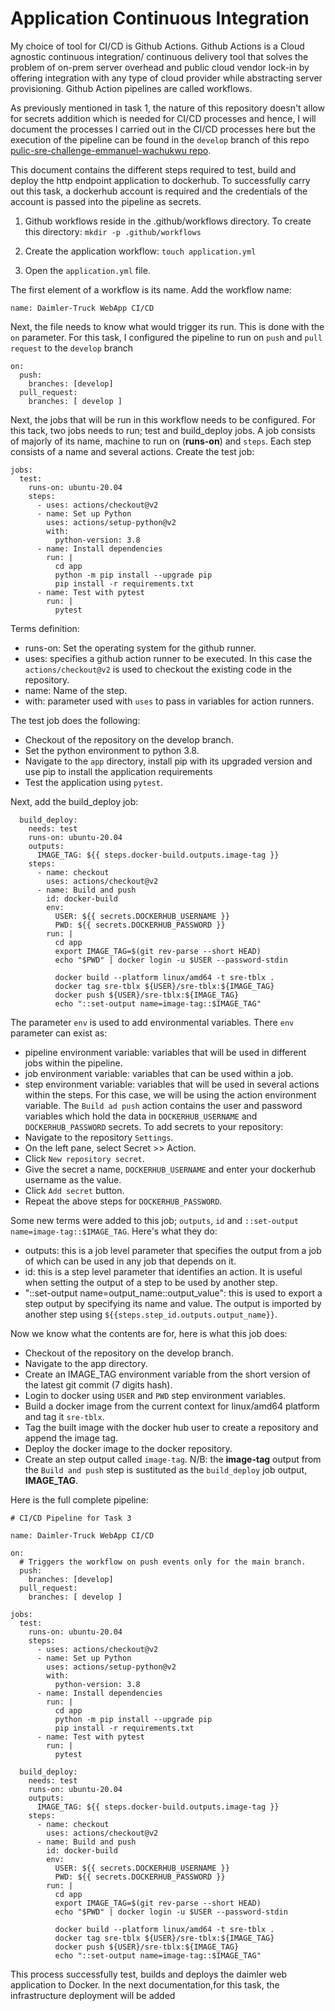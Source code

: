 # Application Continuous Integration

My choice of tool for CI/CD is Github Actions. Github Actions is a Cloud agnostic continuous integration/ continuous delivery tool that solves the problem of on-prem server overhead and public cloud vendor lock-in by offering integration with any type of cloud provider while abstracting server provisioning. Github Action pipelines are called workflows.

As previously mentioned in task 1, the nature of this repository doesn't allow for secrets addition which is needed for CI/CD processes and hence, I will document the processes I carried out in the CI/CD processes here but the execution of the pipeline can be found in the `develop` branch of this repo [pulic-sre-challenge-emmanuel-wachukwu repo](https://github.com/Wach-E/tblx-SRE-Challenge-Emmanuel-Wachukwu/tree/develop).

This document contains the different steps required to test, build and deploy the http endpoint application to dockerhub. To successfully carry out this task, a dockerhub account is required and the credentials of the account is passed into the pipeline as secrets. 

1. Github workflows reside in the .github/workflows directory. To create this directory:
`mkdir -p .github/workflows`

2. Create the application workflow:
`touch application.yml`

3. Open the `application.yml` file.

The first element of a workflow is its name. Add the workflow name:
```
name: Daimler-Truck WebApp CI/CD
```
Next, the file needs to know what would trigger its run. This is done with the `on` parameter. For this task, I configured the pipeline to run on `push` and `pull request` to the `develop` branch
```
on:
  push:
    branches: [develop]
  pull_request:
    branches: [ develop ]
```
Next, the jobs that will be run in this workflow needs to be configured. For this tack, two jobs needs to run; test and build_deploy jobs. A job consists of majorly of its name, machine to run on (**runs-on**) and `steps`. Each step consists of a name and several actions. Create the test job:
```
jobs:
  test:
    runs-on: ubuntu-20.04
    steps:
      - uses: actions/checkout@v2
      - name: Set up Python
        uses: actions/setup-python@v2
        with:
          python-version: 3.8
      - name: Install dependencies
        run: |
          cd app
          python -m pip install --upgrade pip
          pip install -r requirements.txt
      - name: Test with pytest
        run: |
          pytest

```
Terms definition:
- runs-on: Set the operating system for the github runner.
- uses: specifies a github action runner to be executed. In this case the `actions/checkout@v2` is used to checkout the existing code in the repository.
- name: Name of the step.
- with: parameter used with `uses` to pass in variables for action runners.

The test job does the following:
- Checkout of the repository on the develop branch.
- Set the python environment to python 3.8.
- Navigate to the `app` directory, install pip with its upgraded version and use pip to install the application requirements
- Test the application using `pytest`.

Next, add the build_deploy job:
```
  build_deploy:
    needs: test
    runs-on: ubuntu-20.04
    outputs:
      IMAGE_TAG: ${{ steps.docker-build.outputs.image-tag }}
    steps:
      - name: checkout
        uses: actions/checkout@v2
      - name: Build and push
        id: docker-build
        env:
          USER: ${{ secrets.DOCKERHUB_USERNAME }}
          PWD: ${{ secrets.DOCKERHUB_PASSWORD }}
        run: |
          cd app
          export IMAGE_TAG=$(git rev-parse --short HEAD)
          echo "$PWD" | docker login -u $USER --password-stdin

          docker build --platform linux/amd64 -t sre-tblx .
          docker tag sre-tblx ${USER}/sre-tblx:${IMAGE_TAG}
          docker push ${USER}/sre-tblx:${IMAGE_TAG}
          echo "::set-output name=image-tag::$IMAGE_TAG"

```
The parameter `env` is used to add environmental variables. There `env` parameter can exist as:
- pipeline environment variable: variables that will be used in different jobs within the pipeline.
- job environment variable: variables that can be used within a job.
- step environment variable: variables that will be used in several actions within the steps.
For this case, we will be using the action environment variable. The `Build ad push` action contains the user and password variables which hold the data in `DOCKERHUB_USERNAME` and `DOCKERHUB_PASSWORD` secrets. To add secrets to your repository:
- Navigate to the repository `Settings`.
- On the left pane, select Secret >> Action.
- Click `New repository secret`.
- Give the secret a name, `DOCKERHUB_USERNAME` and enter your dockerhub username as the value.
- Click `Add secret` button.
- Repeat the above steps for `DOCKERHUB_PASSWORD`.

Some new terms were added to this job; `outputs`, `id` and `::set-output name=image-tag::$IMAGE_TAG`. Here's what they do:
- outputs: this is a job level parameter that specifies the output from a job of which can be used in any job that depends on it.
- id: this is a step level parameter that identifies an action. It is useful when setting the output of a step to be used by another step.
- "::set-output name=output_name::output_value": this is used to export a step output by specifying its name and value. The output is imported by another step using `${{steps.step_id.outputs.output_name}}`.

Now we know what the contents are for, here is what this job does:
- Checkout of the repository on the develop branch.
- Navigate to the app directory.
- Create an IMAGE_TAG environment variable from the short version of the latest git commit (7 digits hash).
- Login to docker using `USER` and `PWD` step environment variables.
- Build a docker image from the current context for linux/amd64 platform and tag it `sre-tblx`.
- Tag the built image with the docker hub user to create a repository and append the image tag.
- Deploy the docker image to the docker repository.
- Create an step output called `image-tag`.
N/B: the **image-tag** output from the `Build and push` step is sustituted as the `build_deploy` job output, **IMAGE_TAG**.

Here is the full complete pipeline:

```
# CI/CD Pipeline for Task 3

name: Daimler-Truck WebApp CI/CD

on:
  # Triggers the workflow on push events only for the main branch.
  push:
    branches: [develop]
  pull_request:
    branches: [ develop ]

jobs:
  test:
    runs-on: ubuntu-20.04
    steps:
      - uses: actions/checkout@v2
      - name: Set up Python
        uses: actions/setup-python@v2
        with:
          python-version: 3.8
      - name: Install dependencies
        run: |
          cd app
          python -m pip install --upgrade pip
          pip install -r requirements.txt
      - name: Test with pytest
        run: |
          pytest

  build_deploy:
    needs: test
    runs-on: ubuntu-20.04
    outputs:
      IMAGE_TAG: ${{ steps.docker-build.outputs.image-tag }}
    steps:
      - name: checkout
        uses: actions/checkout@v2
      - name: Build and push
        id: docker-build
        env:
          USER: ${{ secrets.DOCKERHUB_USERNAME }}
          PWD: ${{ secrets.DOCKERHUB_PASSWORD }}
        run: |
          cd app
          export IMAGE_TAG=$(git rev-parse --short HEAD)
          echo "$PWD" | docker login -u $USER --password-stdin

          docker build --platform linux/amd64 -t sre-tblx .
          docker tag sre-tblx ${USER}/sre-tblx:${IMAGE_TAG}
          docker push ${USER}/sre-tblx:${IMAGE_TAG}
          echo "::set-output name=image-tag::$IMAGE_TAG"
```

This process successfully test, builds and deploys the daimler web application to Docker. In the next documentation,for this task, the infrastructure deployment will be added




